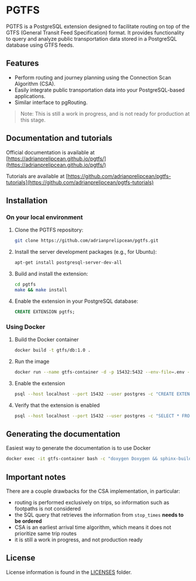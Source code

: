 <!--
SPDX-FileCopyrightText: 2024 Adrian C. Prelipcean <adrianprelipceanc@gmail.com>

SPDX-License-Identifier: CC-BY-NC-SA-4.0
-->

# PGTFS

PGTFS is a PostgreSQL extension designed to facilitate routing on top of the GTFS (General Transit Feed Specification) format. It provides functionality to query and analyze public transportation data stored in a PostgreSQL database using GTFS feeds.

## Features

- Perform routing and journey planning using the Connection Scan Algorithm (CSA).
- Easily integrate public transportation data into your PostgreSQL-based applications.
- Similar interface to pgRouting. 

> Note: This is still a work in progress, and is not ready for production at this stage.


## Documentation and tutorials

Official documentation is available at [https://adrianprelipcean.github.io/pgtfs/](https://adrianprelipcean.github.io/pgtfs/)

Tutorials are available at [https://github.com/adrianprelipcean/pgtfs-tutorials](https://github.com/adrianprelipcean/pgtfs-tutorials)

## Installation

### On your local environment

1. Clone the PGTFS repository:

    ```sh
    git clone https://github.com/adrianprelipcean/pgtfs.git
    ```

2. Install the server development packages (e.g., for Ubuntu):

    ```sh
    apt-get install postgresql-server-dev-all
    ```

3. Build and install the extension:

    ```sh
    cd pgtfs
    make && make install
    ```

4. Enable the extension in your PostgreSQL database:

    ```sql
    CREATE EXTENSION pgtfs;
    ```

### Using Docker

1. Build the Docker container

    ```sh
    docker build -t gtfs/db:1.0 . 
    ```

2. Run the image 

    ```sh
    docker run --name gtfs-container -d -p 15432:5432 --env-file=.env -v `pwd`/docs:/docs gtfs/db:1.0
    ```

3. Enable the extension 
    ```sh
    psql --host localhost --port 15432 --user postgres -c "CREATE EXTENSION pgtfs;"
    ```

4. Verify that the extension is enabled 
    ```sh
    psql --host localhost --port 15432 --user postgres -c "SELECT * FROM pgtfs_version();"
    ```
## Generating the documentation
Easiest way to generate the documentation is to use Docker

```sh
docker exec -it gtfs-container bash -c "doxygen Doxygen && sphinx-build docs/ docs/_build/ -a"
```

## Important notes 

There are a couple drawbacks for the CSA implementation, in particular: 
- routing is performed exclusively on trips, so information such as footpaths is not considered 
- the SQL query that retrieves the information from `stop_times` **needs to be ordered**
- CSA is an earliest arrival time algorithm, which means it does not prioritize same trip routes  
- it is still a work in progress, and not production ready

## License 

License information is found in the [LICENSES](./LICENSES/) folder. 